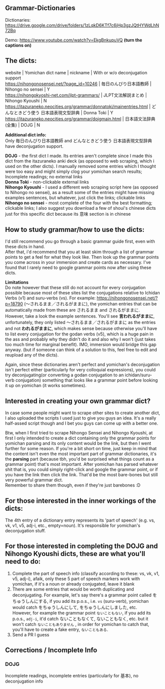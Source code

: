 ## Grammar-Dictionaries

Dictionaries: https://drive.google.com/drive/folders/1zLqkD6KTf7c6jHp3gzJQtHYWdLhN72Bq

Demo: https://www.youtube.com/watch?v=EkgBnkupuVQ **(turn the captions on)**

## The dicts:  
website | Yomichan dict name | nickname | With or w/o deconjugation support   
https://nihongonosensei.net/?page_id=10246 | 毎日のんびり日本語教師 | Nihongo no sensei | Y  
https://nihongokyoshi-net.com/jlpt-grammars/ | JLPT文法解説まとめ | Nihongo Kyoushi | N  
https://itazuraneko.neocities.org/grammar/donnatoki/mainentries.html | どんなときどう使う 日本語表現文型辞典 | Donna Toki | Y  
https://itazuraneko.neocities.org/grammar/dojgmain.html | 日本語文法辞典(全集) | DOJG | N  

**Additional dict info:**   
Only 毎日のんびり日本語教師 and どんなときどう使う 日本語表現文型辞典 have deconjugation support.  

**DOJG** - the first dict I made. Its entries aren't complete since I made this dict from the itazuraneko anki deck (as opposed to web scraping, which i used on the other dicts). I manually removed some entries which I thought were too easy and might simply clog your yomichan search results; Incomplete readings; no external links  
**Donna Toki** - non-clickable external links  
**Nihongo Kyoushi** - I used a different web scraping script here (as opposed to Nihongo no sensei), as a result some of the entries might have missing examples sentences, but whatever, just click the links; clickable links  
**Nihongo no sensei** - most complete of the four with the best formatting; clickable links; I also suggest you download a few of shoui's chinese dicts just for this specific dict because its 意味 section is in chinese  


## How to study grammar/how to use the dicts:  
I'd still recommend you go through a basic grammar guide first, even with these dicts in hand.  
After that, i'd recommend that you at least skim through a list of grammar points to get a feel for what they look like. Then look up the grammar points you come across in your immersion and create cards as necessary. I've found that I rarely need to google grammar points now after using these dicts.  

**Limitations**  
Do note however that these still do not account for every conjugation possible because most of these sites list the conjugations relative to Ichidan Verbs (v1) and suru-verbs (vs). For example: https://nihongonosensei.net/?p=18790 (～されるまま／されるがままに), the yomichan entries that can be automatically made from these are されるまま and されるがままに.  
However, take a look the example sentences. You'll see **言われるがままに**, unfortunately, they only listed ～されるまま／されるがままに as the entries and not **われるがままに**, which makes sense because otherwise you'll have to list every conjugation for the godan verbs (v5), which is a huge pain in the ass and probably why they didn't do it and also why I won't (just takes too much time for marginal benefit). IMO, immersion would bridge this gap anyway. (but if someone can think of a solution to this, feel free to edit and reupload any of the dicts).

Again, since these dictionaries aren't perfect and yomichan's deconjugation isn't perfect either (particularly for very colloquial expressions), you could try deconjugating(or converting a godan conjugation to an ichidan/suru-verb conjugation) something that looks like a grammar point before looking it up on yomichan (it works sometimes).
  
  
## Interested in creating your own grammar dict?  
In case some people might want to scrape other sites to create another dict, I also uploaded the scripts I used just to give you guys an idea. It's a really half-assed script though and I bet you guys can come up with a better one.  

Btw, when I first tried to scrape Nihongo Sensei and Nihongo Kyoushi, at first I only intended to create a dict containing only the grammar points for yomichan parsing and its only content would be the link, but then I went further for some reason. If you're a bit short on time, just keep in mind that the content isn't even the most important part of grammar dictionaries, it's the **parsing** part (because tbh, you'd be surprised what things count as a grammar point) that's most important. After yomichan has parsed whatever shit that is, you could simply right-click and google the grammar point, or if you have the link then click the link. That'd be the most bare-bones but still very powerful grammar dict.  
Remember to share them though, even if they're just barebones :D

## For those interested in the inner workings of the dicts:  
The 4th entry of a dictionary entry represents its 'part of speech' (e.g. vs, vk, v1, v5, adj-i, etc., empty=noun). It's responsible for yomichan's deconjugation stuff.

## For those interested in completing the DOJG and Nihongo Kyoushi dicts, these are what you'll need to do:  
1. Complete the part of speech info (classify according to these: vs, vk, v1, v5, adj-i), afaik, only these 5 part of speech markers work with yomichan, if it's a noun or already conjugated, leave it blank
2. There are some entries that would be worth duplicating and deconjugating. For example, let's say there's a grammar point called をちゅうしんにする, if you add its p.o.s., i.e. `vs` (suru-verb), yomichan would catch をちゅうしんにして, をちゅうしんにしました, etc.   
However, for example the grammar point `ないこともない`, if you add its p.o.s., `adj-i`, it'd catch ないこともなくて, ないこともなく, etc. but it won't catch `ないこともありません` , in order for yomichan to catch that, you'll have to create a fake entry, `ないこともある`.
3. Send a PR I guess

## Corrections / Incomplete Info
### DOJG
Incomplete readings, incomplete entries (particularly for 基本), no deconjugation info

